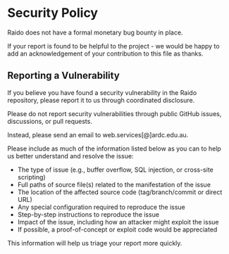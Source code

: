 # Security Policy

Raido does not have a formal monetary bug bounty in place.

If your report is found to be helpful to the project - we would be happy to add an acknowledgement of your contribution to this file as thanks.


## Reporting a Vulnerability

If you believe you have found a security vulnerability in the Raido repository, please report it to us through coordinated disclosure.

Please do not report security vulnerabilities through public GitHub issues, discussions, or pull requests.

Instead, please send an email to web.services[@]ardc.edu.au.

Please include as much of the information listed below as you can to help us better understand and resolve the issue:

* The type of issue (e.g., buffer overflow, SQL injection, or cross-site scripting)
* Full paths of source file(s) related to the manifestation of the issue
* The location of the affected source code (tag/branch/commit or direct URL)
* Any special configuration required to reproduce the issue
* Step-by-step instructions to reproduce the issue
* Impact of the issue, including how an attacker might exploit the issue
* If possible, a proof-of-concept or exploit code would be appreciated

This information will help us triage your report more quickly.
